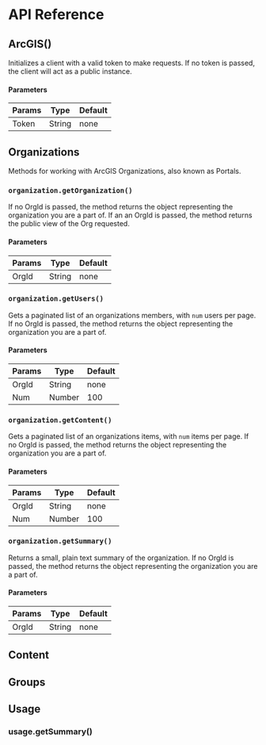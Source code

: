 
# API Reference

## ArcGIS()

Initializes a client with a valid token to make requests. If no token is passed, the client will act as a public instance.

#### Parameters
| Params         | Type         | Default                 |
| -------------- | ------------ | ----------------------- |
| Token          | String       | none                    |

## Organizations

Methods for working with ArcGIS Organizations, also known as Portals.

### `organization.getOrganization()`

If no OrgId is passed, the method returns the object representing the organization you are a part of. If an an OrgId is passed, the method returns the public view of the Org requested.

#### Parameters
| Params         | Type         | Default                 |
| -------------- | ------------ | ----------------------- |
| OrgId          | String       | none                    |

### `organization.getUsers()`

Gets a paginated list of an organizations members, with `num` users per page. If no OrgId is passed, the method returns the object representing the organization you are a part of.

#### Parameters
| Params         | Type         | Default                 |
| -------------- | ------------ | ----------------------- |
| OrgId          | String       | none                    |
| Num            | Number       | 100                     |

### `organization.getContent()`

Gets a paginated list of an organizations items, with `num` items per page. If no OrgId is passed, the method returns the object representing the organization you are a part of.

#### Parameters
| Params         | Type         | Default                 |
| -------------- | ------------ | ----------------------- |
| OrgId          | String       | none                    |
| Num            | Number       | 100                     |

### `organization.getSummary()`

Returns a small, plain text summary of the organization. If no OrgId is passed, the method returns the object representing the organization you are a part of.

#### Parameters
| Params         | Type         | Default                 |
| -------------- | ------------ | ----------------------- |
| OrgId          | String       | none                    |

## Content

## Groups

## Usage

### usage.getSummary()

